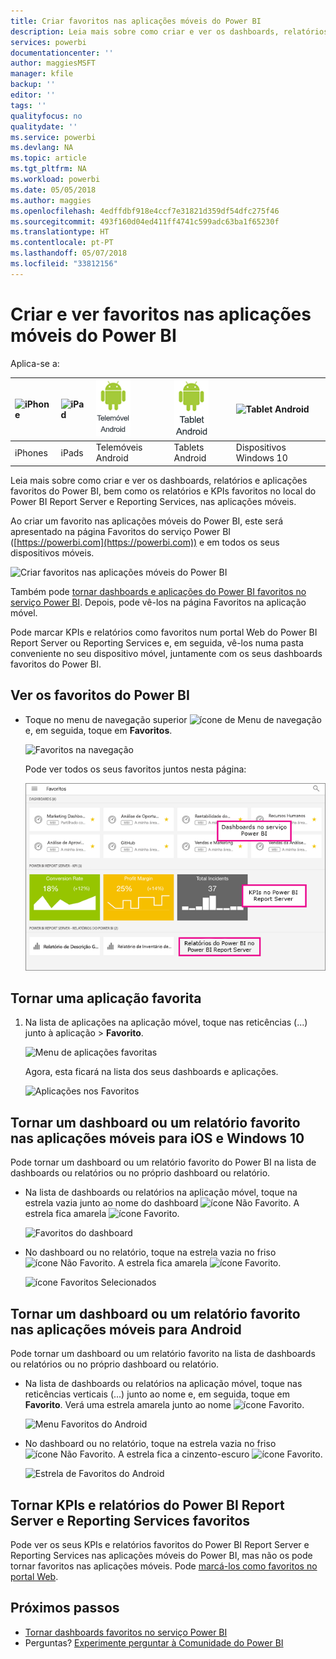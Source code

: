 ```yaml
---
title: Criar favoritos nas aplicações móveis do Power BI
description: Leia mais sobre como criar e ver os dashboards, relatórios e aplicações favoritos do Power BI, bem como relatórios e KPIs do Power BI Report Server e Reporting Services, nas aplicações móveis.
services: powerbi
documentationcenter: ''
author: maggiesMSFT
manager: kfile
backup: ''
editor: ''
tags: ''
qualityfocus: no
qualitydate: ''
ms.service: powerbi
ms.devlang: NA
ms.topic: article
ms.tgt_pltfrm: NA
ms.workload: powerbi
ms.date: 05/05/2018
ms.author: maggies
ms.openlocfilehash: 4edffdbf918e4ccf7e31821d359df54dfc275f46
ms.sourcegitcommit: 493f160d04ed411ff4741c599adc63ba1f65230f
ms.translationtype: HT
ms.contentlocale: pt-PT
ms.lasthandoff: 05/07/2018
ms.locfileid: "33812156"
---
```

# <a name="make-and-view-favorites-in-the-power-bi-mobile-apps"></a>Criar e ver favoritos nas aplicações móveis do Power BI
Aplica-se a:

| ![iPhone](media/mobile-apps-favorites/iphone-logo-50-px.png) | ![iPad](media/mobile-apps-favorites/ipad-logo-50-px.png) | ![Telemóvel Android](media/mobile-apps-favorites/android-phone-logo-50-px.png) | ![Tablet Android](media/mobile-apps-favorites/android-tablet-logo-50-px.png) | ![Tablet Android](media/mobile-apps-favorites/win-10-logo-50-px.png) |
|:--- |:--- |:--- |:--- |:--- |
| iPhones |iPads |Telemóveis Android |Tablets Android |Dispositivos Windows 10 |

Leia mais sobre como criar e ver os dashboards, relatórios e aplicações favoritos do Power BI, bem como os relatórios e KPIs favoritos no local do Power BI Report Server e Reporting Services, nas aplicações móveis.

Ao criar um favorito nas aplicações móveis do Power BI, este será apresentado na página Favoritos do serviço Power BI ([https://powerbi.com](https://powerbi.com)) e em todos os seus dispositivos móveis. 

![Criar favoritos nas aplicações móveis do Power BI](media/mobile-apps-find-content-mobile-devices/power-bi-android-favorites-reports.png)


Também pode [tornar dashboards e aplicações do Power BI favoritos no serviço Power BI](service-dashboard-favorite.md). Depois, pode vê-los na página Favoritos na aplicação móvel.

Pode marcar KPIs e relatórios como favoritos num portal Web do Power BI Report Server ou Reporting Services e, em seguida, vê-los numa pasta conveniente no seu dispositivo móvel, juntamente com os seus dashboards favoritos do Power BI.

## <a name="view-your-power-bi-favorites"></a>Ver os favoritos do Power BI
* Toque no menu de navegação superior ![ícone de Menu de navegação](media/mobile-apps-favorites/power-bi-iphone-global-nav-button.png) e, em seguida, toque em **Favoritos**.
  
  ![Favoritos na navegação](media/mobile-apps-favorites/power-bi-ipad-faves-pbi-report-server.png)
  
  Pode ver todos os seus favoritos juntos nesta página:
  
  ![Página Favoritos](media/mobile-apps-favorites/power-bi-ipad-favorites.png)

## <a name="make-an-app-a-favorite"></a>Tornar uma aplicação favorita
1. Na lista de aplicações na aplicação móvel, toque nas reticências (...) junto à aplicação > **Favorito**.
   
    ![Menu de aplicações favoritas](media/mobile-apps-favorites/power-bi-android-favorite-app-ellipsis.png)
   
    Agora, esta ficará na lista dos seus dashboards e aplicações.
   
    ![Aplicações nos Favoritos](media/mobile-apps-favorites/power-bi-android-favorite-apps.png)

## <a name="make-a-dashboard-or-report-a-favorite-in-the-ios-and-windows-10-mobile-apps"></a>Tornar um dashboard ou um relatório favorito nas aplicações móveis para iOS e Windows 10
Pode tornar um dashboard ou um relatório favorito do Power BI na lista de dashboards ou relatórios ou no próprio dashboard ou relatório.

* Na lista de dashboards ou relatórios na aplicação móvel, toque na estrela vazia junto ao nome do dashboard ![ícone Não Favorito](media/mobile-apps-favorites/power-bi-mobile-not-favorite-icon.png). A estrela fica amarela ![ícone Favorito](media/mobile-apps-favorites/power-bi-mobile-yes-favorite-icon.png).
  
    ![Favoritos do dashboard](media/mobile-apps-favorites/power-bi-mobile-make-dashboard-favorite.png)
* No dashboard ou no relatório, toque na estrela vazia no friso ![ícone Não Favorito](media/mobile-apps-favorites/power-bi-mobile-not-favorite-icon.png). A estrela fica amarela ![ícone Favorito](media/mobile-apps-favorites/power-bi-mobile-yes-favorite-icon.png).
  
    ![ícone Favoritos Selecionados](media/mobile-apps-favorites/power-bi-mobile-favorite-selected.png)

## <a name="make-a-dashboard-or-report-a-favorite-in-the-android-mobile-apps"></a>Tornar um dashboard ou um relatório favorito nas aplicações móveis para Android
Pode tornar um dashboard ou um relatório favorito na lista de dashboards ou relatórios ou no próprio dashboard ou relatório.

* Na lista de dashboards ou relatórios na aplicação móvel, toque nas reticências verticais (...) junto ao nome e, em seguida, toque em **Favorito**. Verá uma estrela amarela junto ao nome ![ícone Favorito](media/mobile-apps-favorites/power-bi-mobile-yes-favorite-icon.png).
  
    ![Menu Favoritos do Android](media/mobile-apps-favorites/power-bi-android-make-favorite.png)
* No dashboard ou no relatório, toque na estrela vazia no friso ![ícone Não Favorito](media/mobile-apps-favorites/power-bi-mobile-not-favorite-icon.png). A estrela fica a cinzento-escuro ![ícone Favorito](media/mobile-apps-favorites/power-bi-android-favorite-icon.png).
  
    ![Estrela de Favoritos do Android](media/mobile-apps-favorites/power-bi-android-favorite-in-dashboard.png)

## <a name="make-favorite-power-bi-report-server-and-reporting-services-reports-and-kpis"></a>Tornar KPIs e relatórios do Power BI Report Server e Reporting Services favoritos
Pode ver os seus KPIs e relatórios favoritos do Power BI Report Server e Reporting Services nas aplicações móveis do Power BI, mas não os pode tornar favoritos nas aplicações móveis. Pode [marcá-los como favoritos no portal Web](report-server/tutorial-explore-report-server-web-portal.md#tag-your-favorites). 

## <a name="next-steps"></a>Próximos passos
* [Tornar dashboards favoritos no serviço Power BI](service-dashboard-favorite.md) 
* Perguntas? [Experimente perguntar à Comunidade do Power BI](http://community.powerbi.com/)

